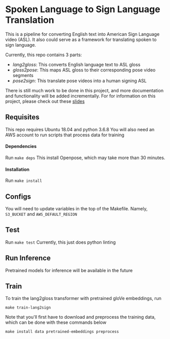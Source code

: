 # Spoken Language to Sign Language Translation
This is a pipeline for converting English text into American Sign Language video (ASL). It also could serve as a framework for translating spoken to sign language.

Currently, this repo contains 3 parts:
- *lang2gloss*: This converts English language text to ASL gloss
- *gloss2pose*: This maps ASL gloss to their corresponding pose video segments
- *pose2sign*: This translate pose videos into a human signing ASL

There is still much work to be done in this project, and more documentation and functionality will be added incrementally. For for information on this project, please check out these [slides](https://docs.google.com/presentation/d/1s3JhlHCMlmyKX8DU9nRkJ86dzdDNtG8nyAAYZS5EDhw/)

## Requisites
This repo requires Ubuntu 18.04 and python 3.6.8
You will also need an AWS account to run scripts that process data for training
#### Dependencies
Run `make deps`
This install Openpose, which may take more than 30 minutes.

#### Installation
Run `make install`

## Configs
You will need to update variables in the top of the Makefile. Namely, `S3_BUCKET` and `AWS_DEFAULT_REGION`

## Test
Run `make test`
Currently, this just does python linting

## Run Inference
Pretrained models for inference will be available in the future

## Train
To train the lang2gloss transformer with pretrained gloVe embeddings, run

```
make train-lang2sign
```

Note that you'll first have to download and preprocess the training data, which can be done with these commands below

```
make install data pretrained-embeddings preprocess
```



